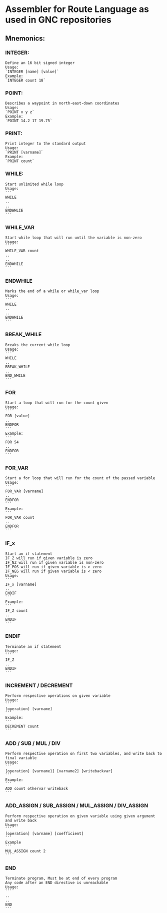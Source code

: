 # Assembler for Route Language as used in GNC repositories

## Mnemonics:

### INTEGER:
	Define an 16 bit signed integer
	Usage:
	`INTEGER [name] [value]`
	Example:
	`INTEGER count 18`

### POINT:
	Describes a waypoint in north-east-down coordinates
	Usage:
	`POINT x y z`
	Example:
	`POINT 14.2 17 19.75`

### PRINT:
	Print integer to the standard output
	Usage:
	`PRINT [varname]`
	Example:
	`PRINT count`

### WHILE:
	Start unlimited while loop
	Usage:
	```
	WHILE
	..
	..
	ENDWHLIE
	```

### WHILE_VAR
	Start while loop that will run until the variable is non-zero
	Usage:
	```
	WHILE_VAR count
	..
	..
	ENDWHILE
	```

### ENDWHILE
	Marks the end of a while or while_var loop
	Usage:
	```
	WHILE
	..
	..
	ENDWHILE
	```

### BREAK_WHILE
	Breaks the current while loop
	Usage:
	```
	WHILE
	..
	BREAK_WHILE
	..
	END_WHILE
	```

### FOR
	Start a loop that will run for the count given
	Usage:
	```
	FOR [value]
	..
	ENDFOR
	```
	Example:
	```
	FOR 54
	..
	ENDFOR
	```

### FOR_VAR
	Start a for loop that will run for the count of the passed variable
	Usage:
	```
	FOR_VAR [varname]
	..
	ENDFOR
	```
	Example:
	```
	FOR_VAR count
	..
	ENDFOR
	```

### IF_x
	Start an if statement
	IF_Z will run if given variable is zero
	IF_NZ will run if given variable is non-zero
	IF_POS will run if given variable is > zero
	IF_NEG will run if given variable is < zero
	Usage:
	```
	IF_x [varname]
	..
	ENDIF
	```
	Example:
	```
	IF_Z count
	..
	ENDIF
	```

### ENDIF
	Terminate an if statement
	Usage:
	```
	IF_Z
	..
	ENDIF
	```

### INCREMENT / DECREMENT
	Perform respective operations on given variable
	Usage:
	```
	[operation] [varname]
	```
	Example:
	```
	DECREMENT count
	```

### ADD / SUB / MUL / DIV
	Perform respective operation on first two variables, and write back to final variable
	Usage:
	```
	[operation] [varname1] [varname2] [writebackvar]
	```
	Example:
	```
	ADD count othervar writeback
	```

### ADD_ASSIGN / SUB_ASSIGN / MUL_ASSIGN / DIV_ASSIGN
	Perform respective operation on given variable using given argument and write back
	Usage:
	```
	[operation] [varname] [coefficient]
	```
	Example
	```
	MUL_ASSIGN count 2
	```

### END
	Terminate program, Must be at end of every program
	Any code after an END directive is unreachable
	Usage:
	```
	..
	..
	END
	```
